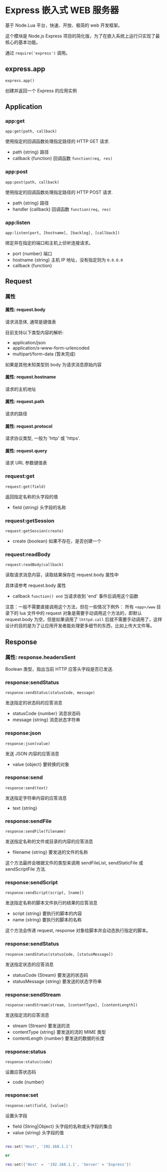 # Express 嵌入式 WEB 服务器

基于 Node.Lua 平台，快速、开放、极简的 web 开发框架。

这个模块是 Node.js Express 项目的简化版，为了在嵌入系统上运行只实现了最核心的基本功能。

通过 `require('express')` 调用。

## express.app

    express.app()

创建并返回一个 Express 的应用实例

## Application

### app:get

    app:get(path, callback)

使用指定的回调函数处理指定路径的 HTTP GET 请求.

- path {string} 路径
- callback {function} 回调函数 `function(req, res)`

### app:post

    app:post(path, callback)

使用指定的回调函数处理指定路径的 HTTP POST 请求.

- path {string} 路径
- handler {callback} 回调函数 `function(req, res)`

### app:listen

    app:listen(port, [hostname], [backlog], [callback])

绑定并在指定的端口和主机上侦听连接请求。

- port {number} 端口
- hostname {string} 主机 IP 地址，没有指定则为 `0.0.0.0`
- callback {function} 

## Request

### 属性

#### 属性: request.body

请求消息体, 通常是键值表

目前支持以下类型内容的解析:

- application/json
- application/x-www-form-urlencoded
- multipart/form-data (暂未完成)
  

如果是其他未知类型则 body 为请求消息原始内容 

#### 属性: request.hostname

请求的主机地址

#### 属性: request.path

请求的路径

#### 属性: request.protocol

请求协议类型, 一般为 'http' 或 'https'.

#### 属性: request.query

请求 URL 参数键值表

### request:get

    request:get(field)

返回指定名称的头字段的值

- field {string} 头字段的名称

### request:getSession

    request:getSession(create)

- create {boolean} 如果不存在，是否创建一个

### request:readBody

    request:readBody(callback)

读取请求消息内容，读取结果保存在 request.body 属性中

具体请参考 request.body 属性

- callback `function() end` 当请求收到 'end' 事件后调用这个函数

注意：一般不需要直接调用这个方法，但在一些情况下例外：
所有 `<app>/www` 目录下的 lua 文件中的 request 对象是需要手动调用这个方法的，即默认 request.body 为空，但是如果调用了 `lhttpd.call` 后就不需要手动调用了，这样设计的目的是为了让应用开发者能处理更多细节的东西，比如上传大文件等。

## Response

### 属性: response.headersSent

Boolean 类型，指出当前 HTTP 应答头字段是否已发送.

### response:sendStatus

    response:sendStatus(statusCode, message)

发送指定的状态码的应答消息

- statusCode {number}  消息状态码
- message {string} 消息状态字符串

### response:json

    response:json(value)

发送 JSON 内容的应答消息

- value {object} 要转换的对象

### response:send

    response:send(text)

发送指定字符串内容的应答消息

- text {string}

### response:sendFile

    response:sendFile(filename)

发送指定名称的文件或目录的内容的应答消息

- filename {string} 要发送的文件的名称

这个方法最终会根据文件的类型来调用 sendFileList, sendStaticFile 或 sendScriptFile 方法.


### response:sendScript

    response:sendScript(script, [name])

发送指定名称的脚本文件执行的结果的应答消息

- script {string} 要执行的脚本的内容
- name {string} 要执行的脚本的名称

这个方法会传递 request, response 对象给脚本并会动态执行指定的脚本。


### response:sendStatus

    response:sendStatus(statusCode, [statusMessage])

发送指定状态的应答消息

- statusCode {Stream} 要发送的状态码
- statusMessage {string} 要发送的状态字符串

### response:sendStream

    response:sendStream(stream, [contentType], [contentLength])

发送指定流的应答消息

- stream {Stream} 要发送的流
- contentType {string} 要发送的流的 MIME 类型
- contentLength {number} 要发送的数据的长度

### response:status

    response:status(code)

设置应答状态码

- code {number}

### response:set

    response:set(field, [value])

设置头字段

- field {String|Object} 头字段的名称或头字段的集合
- value {string} 头字段的值

```lua

res:set('Host', '192.168.1.1')

or 

res:set({'Host' =  '192.168.1.1', 'Server' = 'Express'})

```

